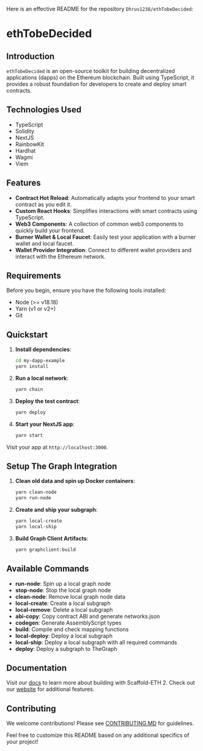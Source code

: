 Here is an effective README for the repository `Dhruv1238/ethTobeDecided`:

# ethTobeDecided

## Introduction

`ethTobeDecided` is an open-source toolkit for building decentralized applications (dapps) on the Ethereum blockchain. Built using TypeScript, it provides a robust foundation for developers to create and deploy smart contracts.

## Technologies Used

- TypeScript
- Solidity
- NextJS
- RainbowKit
- Hardhat
- Wagmi
- Viem

## Features

- **Contract Hot Reload**: Automatically adapts your frontend to your smart contract as you edit it.
- **Custom React Hooks**: Simplifies interactions with smart contracts using TypeScript.
- **Web3 Components**: A collection of common web3 components to quickly build your frontend.
- **Burner Wallet & Local Faucet**: Easily test your application with a burner wallet and local faucet.
- **Wallet Provider Integration**: Connect to different wallet providers and interact with the Ethereum network.

## Requirements

Before you begin, ensure you have the following tools installed:

- Node (>= v18.18)
- Yarn (v1 or v2+)
- Git

## Quickstart

1. **Install dependencies**:
    ```sh
    cd my-dapp-example
    yarn install
    ```

2. **Run a local network**:
    ```sh
    yarn chain
    ```

3. **Deploy the test contract**:
    ```sh
    yarn deploy
    ```

4. **Start your NextJS app**:
    ```sh
    yarn start
    ```

Visit your app at `http://localhost:3000`.

## Setup The Graph Integration

1. **Clean old data and spin up Docker containers**:
    ```sh
    yarn clean-node
    yarn run-node
    ```

2. **Create and ship your subgraph**:
    ```sh
    yarn local-create
    yarn local-ship
    ```

3. **Build Graph Client Artifacts**:
    ```sh
    yarn graphclient:build
    ```

## Available Commands

- **run-node**: Spin up a local graph node
- **stop-node**: Stop the local graph node
- **clean-node**: Remove local graph node data
- **local-create**: Create a local subgraph
- **local-remove**: Delete a local subgraph
- **abi-copy**: Copy contract ABI and generate networks.json
- **codegen**: Generate AssemblyScript types
- **build**: Compile and check mapping functions
- **local-deploy**: Deploy a local subgraph
- **local-ship**: Deploy a local subgraph with all required commands
- **deploy**: Deploy a subgraph to TheGraph

## Documentation

Visit our [docs](https://docs.scaffoldeth.io) to learn more about building with Scaffold-ETH 2. Check out our [website](https://scaffoldeth.io) for additional features.

## Contributing

We welcome contributions! Please see [CONTRIBUTING.MD](https://github.com/scaffold-eth/scaffold-eth-2/blob/main/CONTRIBUTING.md) for guidelines.

Feel free to customize this README based on any additional specifics of your project!
